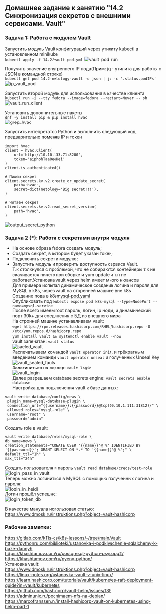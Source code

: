 ## Домашнее задание к занятию "14.2 Синхронизация секретов с внешними сервисами. Vault" </br>

### Задача 1: Работа с модулем Vault </br>
Запустить модуль Vault конфигураций через утилиту kubectl в установленном minikube </br>
```kubectl apply -f 14.2/vault-pod.yml```
![vault_pod_run](https://github.com/murzinvit/screen_1/blob/40c163a3a2845515d19186777154b8bd5d01f682/Kuber_vault_pod_run.jpg) </br>

Получить значение внутреннего IP пода(Прим: jq - утилита для работы с JSON в командной строке) </br>
```kubectl get pod 14.2-netology-vault -o json | jq -c '.status.podIPs'```
![ip_vault_pod](https://github.com/murzinvit/screen_1/blob/b08900bd98e311e43847251d54aaa2be8f4a4361/Kuber_ip_vault_pod.jpg) </br>

Запустить второй модуль для использования в качестве клиента </br>
```kubectl run -i --tty fedora --image=fedora --restart=Never -- sh```</br>
![vault_run_client](https://github.com/murzinvit/screen_1/blob/016aed66152a595f95fc64441ba427555fc0fe67/Kuber_vault_run_client.jpg) </br>

Установить дополнительные пакеты </br>
```dnf -y install pip & pip install hvac```</br>
![grep_hvac](https://github.com/murzinvit/screen_1/blob/ddc8ff0084306e3b07fa4e2046293ab64dae46f4/Kuber_grep_hvac.jpg) </br>

Запустить интепретатор Python и выполнить следующий код, предварительно поменяв IP и токен </br>
```
import hvac
client = hvac.Client(
    url='http://10.10.133.71:8200',
    token='aiphohTaa0eeHei'
)
client.is_authenticated()

# Пишем секрет
client.secrets.kv.v2.create_or_update_secret(
    path='hvac',
    secret=dict(netology='Big secret!!!'),
)

# Читаем секрет
client.secrets.kv.v2.read_secret_version(
    path='hvac',
)
```
![output_secret_python](https://github.com/murzinvit/screen_1/blob/129960dca030273dd12fcd3f4578bd8172067b29/Kuber_output_secret_python.jpg) </br>

### Задача 2 (*): Работа с секретами внутри модуля
* На основе образа fedora создать модуль;
* Создать секрет, в котором будет указан токен;
* Подключить секрет к модулю;
* Запустить модуль и проверить доступность сервиса Vault. <br>
Т.к столкнулся с проблемой, что не собираются контейнеры т.к не скачивается ничего при сборке и yum update и т.п не работает.Установка vault через helm имеет много нюансов </br>
Для примера испытал динамическое создание логина и пароля для MySQL в k8s, через vault на сторенней машине вне k8s </br>
Создание пода в k8s[mysql-pod.yaml](https://github.com/murzinvit/14.2_vault/blob/af59c55e2d702f1cd5f72a8ab2ca1df8ea60ab79/mysql-pod.yaml) </br>
Опубликовать под `kubectl expose pod k8s-mysql --type=NodePort --name=mysql-service` </br>
После всего имеем root пароль, логин, ip ноды, и динамический порт 30k+ для соединения с БД из внешнего мира </br>
На стронней машине устанавливаем vault: </br>
`wget https://rpm.releases.hashicorp.com/RHEL/hashicorp.repo -O /etc/yum.repos.d/hashicorp.repo` </br>
`yum install vault && systemctl enable vault --now` </br>
vault запечатан: `vault status`</br>
![saeled_vault](https://github.com/murzinvit/screen_1/blob/42cbe17a2fbe4259c2d71ebe4fda4ebd755eda82/kuber_saeled_vault.jpg) </br>
Распечатываем командой `vault operator init`, и трёкратным введением команды `vault operator unseal` и полученных Unseal Key </br>
![vault_sealed_fauls](https://github.com/murzinvit/screen_1/blob/403e277a6ba507f8c06f410e0ba3c81ede49ae48/Kuber_vault_sealed_fauls.jpg) </br>
Залогиниться на сервер: `vault login` </br>
![vault_login](https://github.com/murzinvit/screen_1/blob/53677c88a2de116c999dd1dbbc0c5ea10748fb9d/Kuber_vault_login.jpg) </br>
Далее разрешаем database secrets engine: `vault secrets enable database` </br>
Настройка для подключения vault к базе данных: </br>
```
vault write database/config/news \
 plugin_name=mysql-database-plugin \
 connection_url="{{username}}:{{password}}@tcp(10.10.1.111:31812)/" \
 allowed_roles="mysql-role" \
 username="root" \
 password="admin"
 ```
 Создать role в vault: </br>
 ```
 vault write database/roles/mysql-role \
 db_name=news \
 creation_statements="CREATE USER '{{name}}'@'%' IDENTIFIED BY '{{password}}'; GRANT SELECT ON *.* TO '{{name}}'@'%';" \
 default_ttl="1h" \
 max_ttl="24h"
 ```
 Создать пользователя и пароль `vault read database/creds/test-role` </br>
 ![login_pass_in_vault](https://github.com/murzinvit/screen_1/blob/ae977917fb5af02760fb0b99fd7487c2050c6ce0/Kuber_vault_create_login_pass_in_vault.jpg) <br>
 Теперь можно логиниться в MySQL с помощью полученных логина и пароля: </br>
 ![login_in_heidi](https://github.com/murzinvit/screen_1/blob/c478a0d1437dce6ceb50b237acecc72c7f00c0b7/Kuber_login_in_heidi.jpg) </br>
 Логин прошёл успешно: </br>
 ![login_token_db](https://github.com/murzinvit/screen_1/blob/e8101ad364d1e419da9154d2709719328f376016/Kuber_vault_login_token_db.jpg) </br>
 
 В качестве мануала использовал статью: https://www.dmosk.ru/instruktions.php?object=vault-hashicorp </br>
 
### Рабочие заметки: </br>
https://gitlab.com/k11s-os/k8s-lessons/-/tree/main/Vault <br>
https://pythonru.com/biblioteki/ustanovka-i-podklyuchenie-sqlalchemy-k-baze-dannyh <br>
https://khashtamov.com/ru/postgresql-python-psycopg2/ <br>
https://khashtamov.com/ru/pyenv-python/ <br>
Установка vault: </br>
https://www.dmosk.ru/instruktions.php?object=vault-hashicorp </br>
https://linux-notes.org/ustanovka-vault-v-unix-linux/ </br>
https://learn.hashicorp.com/tutorials/vault/kubernetes-raft-deployment-guide?in=vault/kubernetes </br>
https://github.com/hashicorp/vault-helm/issues/139 </br>
https://adminunix.ru/podnimaem-nfs-na-debian/ </br>
https://marcofranssen.nl/install-hashicorp-vault-on-kubernetes-using-helm-part-1 </br>
